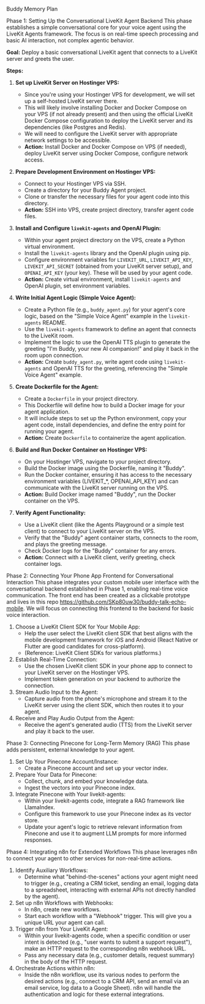 Buddy Memory Plan 

Phase 1: Setting Up the Conversational LiveKit Agent Backend
This phase establishes a simple conversational core for your voice agent using the LiveKit Agents framework. The focus is on real-time speech processing and basic AI interaction, not complex agentic behavior.

**Goal:** Deploy a basic conversational LiveKit agent that connects to a LiveKit server and greets the user.

**Steps:**

1.  **Set up LiveKit Server on Hostinger VPS:**
    *   Since you're using your Hostinger VPS for development, we will set up a self-hosted LiveKit server there.
    *   This will likely involve installing Docker and Docker Compose on your VPS (if not already present) and then using the official LiveKit Docker Compose configuration to deploy the LiveKit server and its dependencies (like Postgres and Redis).
    *   We will need to configure the LiveKit server with appropriate network settings to be accessible.
    *   **Action:** Install Docker and Docker Compose on VPS (if needed), deploy LiveKit server using Docker Compose, configure network access.

2.  **Prepare Development Environment on Hostinger VPS:**
    *   Connect to your Hostinger VPS via SSH.
    *   Create a directory for your Buddy Agent project.
    *   Clone or transfer the necessary files for your agent code into this directory.
    *   **Action:** SSH into VPS, create project directory, transfer agent code files.

3.  **Install and Configure `livekit-agents` and OpenAI Plugin:**
    *   Within your agent project directory on the VPS, create a Python virtual environment.
    *   Install the `livekit-agents` library and the OpenAI plugin using pip.
    *   Configure environment variables for `LIVEKIT_URL`, `LIVEKIT_API_KEY`, `LIVEKIT_API_SECRET` (obtained from your LiveKit server setup), and `OPENAI_API_KEY` (your key). These will be used by your agent code.
    *   **Action:** Create virtual environment, install `livekit-agents` and OpenAI plugin, set environment variables.

4.  **Write Initial Agent Logic (Simple Voice Agent):**
    *   Create a Python file (e.g., `buddy_agent.py`) for your agent's core logic, based on the "Simple Voice Agent" example in the `livekit-agents` README.
    *   Use the `livekit-agents` framework to define an agent that connects to the LiveKit room.
    *   Implement the logic to use the OpenAI TTS plugin to generate the greeting "I'm Buddy, your new AI companion!" and play it back in the room upon connection.
    *   **Action:** Create `buddy_agent.py`, write agent code using `livekit-agents` and OpenAI TTS for the greeting, referencing the "Simple Voice Agent" example.

5.  **Create Dockerfile for the Agent:**
    *   Create a `Dockerfile` in your project directory.
    *   This Dockerfile will define how to build a Docker image for your agent application.
    *   It will include steps to set up the Python environment, copy your agent code, install dependencies, and define the entry point for running your agent.
    *   **Action:** Create `Dockerfile` to containerize the agent application.

6.  **Build and Run Docker Container on Hostinger VPS:**
    *   On your Hostinger VPS, navigate to your project directory.
    *   Build the Docker image using the Dockerfile, naming it "Buddy".
    *   Run the Docker container, ensuring it has access to the necessary environment variables (LIVEKIT\_*, OPENAI\_API\_KEY) and can communicate with the LiveKit server running on the VPS.
    *   **Action:** Build Docker image named "Buddy", run the Docker container on the VPS.

7.  **Verify Agent Functionality:**
    *   Use a LiveKit client (like the Agents Playground or a simple test client) to connect to your LiveKit server on the VPS.
    *   Verify that the "Buddy" agent container starts, connects to the room, and plays the greeting message.
    *   Check Docker logs for the "Buddy" container for any errors.
    *   **Action:** Connect with a LiveKit client, verify greeting, check container logs.

Phase 2: Connecting Your Phone App Frontend for Conversational Interaction
This phase integrates your custom mobile user interface with the conversational backend established in Phase 1, enabling real-time voice communication. The front end has been created as a clickable prototype and lives in this repo https://github.com/SKp80uw30/buddy-talk-echo-mobile. We will focus on connecting this frontend to the backend for basic voice interaction.
1. Choose a LiveKit Client SDK for Your Mobile App:
    * Help the user select the LiveKit client SDK that best aligns with the mobile development framework for iOS and Android (React Native or Flutter are good candidates for cross-platform).
    * (Reference: LiveKit Client SDKs for various platforms.)
2. Establish Real-Time Connection:
    * Use the chosen LiveKit client SDK in your phone app to connect to your LiveKit server on the Hostinger VPS.
    * Implement token generation on your backend to authorize the connection.
3. Stream Audio Input to the Agent:
    * Capture audio from the phone's microphone and stream it to the LiveKit server using the client SDK, which then routes it to your agent.
4. Receive and Play Audio Output from the Agent:
    * Receive the agent's generated audio (TTS) from the LiveKit server and play it back to the user.

Phase 3: Connecting Pinecone for Long-Term Memory (RAG)
This phase adds persistent, external knowledge to your agent.
1. Set Up Your Pinecone Account/Instance:
    * Create a Pinecone account and set up your vector index.
2. Prepare Your Data for Pinecone:
    * Collect, chunk, and embed your knowledge data.
    * Ingest the vectors into your Pinecone index.
3. Integrate Pinecone with Your livekit-agents:
    * Within your livekit-agents code, integrate a RAG framework like LlamaIndex.
    * Configure this framework to use your Pinecone index as its vector store.
    * Update your agent's logic to retrieve relevant information from Pinecone and use it to augment LLM prompts for more informed responses.

Phase 4: Integrating n8n for Extended Workflows
This phase leverages n8n to connect your agent to other services for non-real-time actions.
1. Identify Auxiliary Workflows:
    * Determine what "behind-the-scenes" actions your agent might need to trigger (e.g., creating a CRM ticket, sending an email, logging data to a spreadsheet, interacting with external APIs not directly handled by the agent).
2. Set up n8n Workflows with Webhooks:
    * In n8n, create new workflows.
    * Start each workflow with a "Webhook" trigger. This will give you a unique URL your agent can call.
3. Trigger n8n from Your LiveKit Agent:
    * Within your livekit-agents code, when a specific condition or user intent is detected (e.g., "user wants to submit a support request"), make an HTTP request to the corresponding n8n webhook URL.
    * Pass any necessary data (e.g., customer details, request summary) in the body of the HTTP request.
4. Orchestrate Actions within n8n:
    * Inside the n8n workflow, use its various nodes to perform the desired actions (e.g., connect to a CRM API, send an email via an email service, log data to a Google Sheet). n8n will handle the authentication and logic for these external integrations.